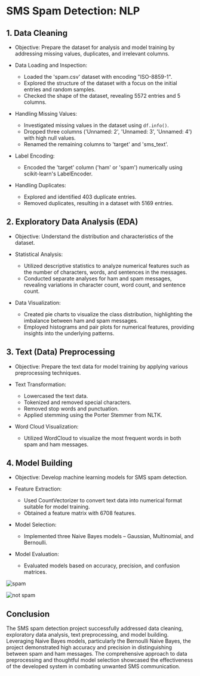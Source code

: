 # SMS Spam Detection: NLP

## 1. Data Cleaning

* Objective: Prepare the dataset for analysis and model training by addressing missing values, duplicates, and irrelevant columns.

* Data Loading and Inspection:
  - Loaded the 'spam.csv' dataset with encoding "ISO-8859-1".
  - Explored the structure of the dataset with a focus on the initial entries and random samples.
  - Checked the shape of the dataset, revealing 5572 entries and 5 columns.

* Handling Missing Values:
  - Investigated missing values in the dataset using `df.info()`.
  - Dropped three columns ('Unnamed: 2', 'Unnamed: 3', 'Unnamed: 4') with high null values.
  - Renamed the remaining columns to 'target' and 'sms_text'.

* Label Encoding:
  - Encoded the 'target' column ('ham' or 'spam') numerically using scikit-learn's LabelEncoder.

* Handling Duplicates:
  - Explored and identified 403 duplicate entries.
  - Removed duplicates, resulting in a dataset with 5169 entries.

## 2. Exploratory Data Analysis (EDA)

* Objective: Understand the distribution and characteristics of the dataset.

* Statistical Analysis:
  - Utilized descriptive statistics to analyze numerical features such as the number of characters, words, and sentences in the messages.
  - Conducted separate analyses for ham and spam messages, revealing variations in character count, word count, and sentence count.

* Data Visualization:
  - Created pie charts to visualize the class distribution, highlighting the imbalance between ham and spam messages.
  - Employed histograms and pair plots for numerical features, providing insights into the underlying patterns.
  
## 3. Text (Data) Preprocessing

* Objective: Prepare the text data for model training by applying various preprocessing techniques.

* Text Transformation:
  - Lowercased the text data.
  - Tokenized and removed special characters.
  - Removed stop words and punctuation.
  - Applied stemming using the Porter Stemmer from NLTK.

* Word Cloud Visualization:
  - Utilized WordCloud to visualize the most frequent words in both spam and ham messages.

## 4. Model Building

* Objective: Develop machine learning models for SMS spam detection.

* Feature Extraction:
  - Used CountVectorizer to convert text data into numerical format suitable for model training.
  - Obtained a feature matrix with 6708 features.

* Model Selection:
  - Implemented three Naive Bayes models – Gaussian, Multinomial, and Bernoulli.
  
* Model Evaluation:
  - Evaluated models based on accuracy, precision, and confusion matrices.

![spam](https://github.com/ArpitaSatsangi/SMS-Spam-Detection-NLP/assets/107709451/27a77b2f-1382-4a23-9737-fe25fcbf6418)


![not spam](https://github.com/ArpitaSatsangi/SMS-Spam-Detection-NLP/assets/107709451/efb1439f-5d21-4de4-a5b3-f9f9e76d874b)


## Conclusion

The SMS spam detection project successfully addressed data cleaning, exploratory data analysis, text preprocessing, and model building. Leveraging Naive Bayes models, particularly the Bernoulli Naive Bayes, the project demonstrated high accuracy and precision in distinguishing between spam and ham messages. The comprehensive approach to data preprocessing and thoughtful model selection showcased the effectiveness of the developed system in combating unwanted SMS communication.
